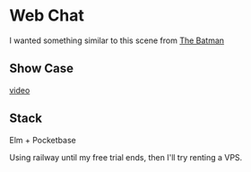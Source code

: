 # Web Chat

I wanted something similar to this scene from [The Batman](https://www.youtube.com/watch?v=dbBGf2-WWGw)

## Show Case

[video](https://github.com/user-attachments/assets/6fa2c8dd-268f-46bf-867e-e6b90cf88b89)

## Stack

Elm + Pocketbase

Using railway until my free trial ends, then I'll try
renting a VPS.
